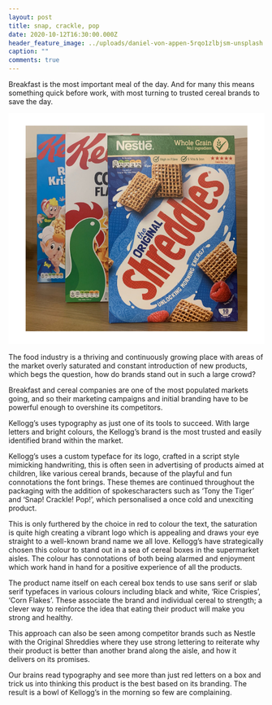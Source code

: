 ```yaml
---
layout: post
title: snap, crackle, pop
date: 2020-10-12T16:30:00.000Z
header_feature_image: ../uploads/daniel-von-appen-5rqo1zlbjsm-unsplash.jpg
caption: ""
comments: true
---
```

Breakfast is the most important meal of the day. And for many this means something quick before work, with most turning to trusted cereal brands to save the day.

![Cereal Boxes](../uploads/cereal-pictures.png "Cereal Boxes")

The food industry is a thriving and continuously growing place with areas of the market overly saturated and constant introduction of new products, which begs the question, how do brands stand out in such a large crowd?

Breakfast and cereal companies are one of the most populated markets going, and so their marketing campaigns and initial branding have to be powerful enough to overshine its competitors.

Kellogg’s uses typography as just one of its tools to succeed. With large letters and bright colours, the Kellogg’s brand is the most trusted and easily identified brand within the market.

Kellogg’s uses a custom typeface for its logo, crafted in a script style mimicking handwriting, this is often seen in advertising of products aimed at children, like various cereal brands, because of the playful and fun connotations the font brings. These themes are continued throughout the packaging with the addition of spokescharacters such as ‘Tony the Tiger’ and ‘Snap! Crackle! Pop!’, which personalised a once cold and unexciting product.

This is only furthered by the choice in red to colour the text, the saturation is quite high creating a vibrant logo which is appealing and draws your eye straight to a well-known brand name we all love. Kellogg’s have strategically chosen this colour to stand out in a sea of cereal boxes in the supermarket aisles. The colour has connotations of both being alarmed and enjoyment which work hand in hand for a positive experience of all the products.

The product name itself on each cereal box tends to use sans serif or slab serif typefaces in various colours including black and white, ‘Rice Crispies’, ‘Corn Flakes’. These associate the brand and individual cereal to strength; a clever way to reinforce the idea that eating their product will make you strong and healthy.

This approach can also be seen among competitor brands such as Nestle with the Original Shreddies where they use strong lettering to reiterate why their product is better than another brand along the aisle, and how it delivers on its promises.

Our brains read typography and see more than just red letters on a box and trick us into thinking this product is the best based on its branding. The result is a bowl of Kellogg’s in the morning so few are complaining.